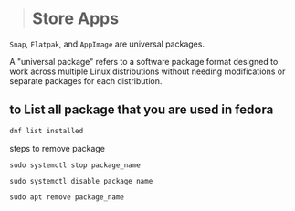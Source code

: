 > # Store Apps

`Snap`, `Flatpak`, and `AppImage` are universal packages.

A "universal package" refers to a software package format designed to work across multiple Linux distributions without needing modifications or separate packages for each distribution.





## to List all package that you are used in fedora 

```s
dnf list installed
```







steps to remove package

```shell
sudo systemctl stop package_name
```

```shell
sudo systemctl disable package_name
```

```shell
sudo apt remove package_name
```
